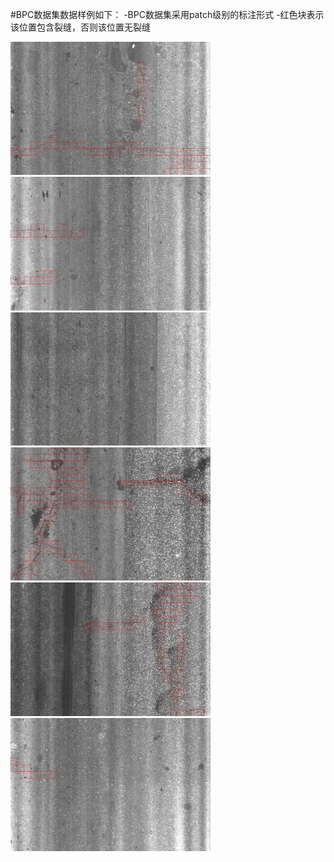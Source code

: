 #BPC数据集数据样例如下：
-BPC数据集采用patch级别的标注形式
-红色块表示该位置包含裂缝，否则该位置无裂缝


<img src="https://github.com/pangjunbiao/BPC-Crack-Dataset/blob/main/BPC-image-sample/10.jpg" width="320px"><img src="https://github.com/pangjunbiao/BPC-Crack-Dataset/blob/main/BPC-image-sample/2.jpg" width="320px"><img src="https://github.com/pangjunbiao/BPC-Crack-Dataset/blob/main/BPC-image-sample/3.jpg" width="320px"><img src="https://github.com/pangjunbiao/BPC-Crack-Dataset/blob/main/BPC-image-sample/4.jpg" width="320px"><img src="https://github.com/pangjunbiao/BPC-Crack-Dataset/blob/main/BPC-image-sample/7.jpg" width="320px"><img src="https://github.com/pangjunbiao/BPC-Crack-Dataset/blob/main/BPC-image-sample/9.jpg" width="320px">

